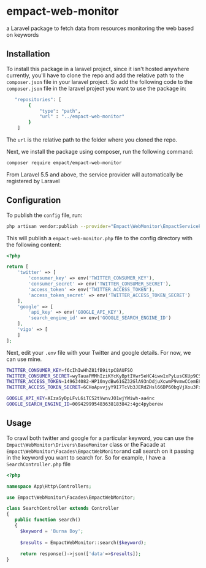 # empact-web-monitor
a Laravel package to fetch data from resources monitoring the web based on keywords

## Installation

To install this package in a laravel project, since it isn't hosted anywhere currently, you'll have to clone the repo and add the relative path to
the `composer.json` file in your laravel project. So add the following code to the `composer.json` file in the laravel project you want to use the
package in:

```bash
   "repositories": [
        {
            "type": "path",
            "url" : "../empact-web-monitor"
        }
    ]
```
The `url` is the relative path to the folder where you cloned the repo.

Next, we install the package using composer, run the following command:

```bash
composer require empact/empact-web-monitor
```

From Laravel 5.5 and above, the service provider will automatically be registered by Laravel


## Configuration
To publish the `config` file, run:
```bash
php artisan vendor:publish --provider="Empact\WebMonitor\EmpactServiceProvider"
```
This will publish a `empact-web-monitor.php` file to the config directory with the following content:

```php
<?php

return [
    'twitter' => [
        'consumer_key' => env('TWITTER_CONSUMER_KEY'),
        'consumer_secret' => env('TWITTER_CONSUMER_SECRET'),
        'access_token' => env('TWITTER_ACCESS_TOKEN'),
        'access_token_secret' => env('TWITTER_ACCESS_TOKEN_SECRET')
    ],
    'google' => [
        'api_key' => env('GOOGLE_API_KEY'),
        'search_engine_id' => env('GOOGLE_SEARCH_ENGINE_ID')
    ],
    'vigo' => [
    ]
];

```
Next, edit your `.env` file with your Twitter and google details. For now, we can use mine.
```bash
TWITTER_CONSUMER_KEY=f6cIhIwHhZ81fB9itpC8AUFSO
TWITTER_CONSUMER_SECRET=wyTauaPMMhIziKYcKyBptIVwr5eHC4iww1xPyLusCKUp9CSg0P
TWITTER_ACCESS_TOKEN=149634082-HP10nydBw61GZ32GlA93nDdjuXcwmP9vmwCCemE8
TWITTER_ACCESS_TOKEN_SECRET=6CHoApvvjyY9I7TcVb3JERdZHsl66DP60bgVjXou3FxeZ

GOOGLE_API_KEY=AIzaSyDpLFvL6iTCS2tVwnvJO1wjYWiwh-aa4nc
GOOGLE_SEARCH_ENGINE_ID=009429995483638183842:4gc4pyberew
```
## Usage
To crawl both twitter and google for a particular keyword, you can use the `Empact\WebMonitor\Drivers\BaseMonitor` class or the Facade at `Empact\WebMonitor\Facades\EmpactWebMonitor`and
call search on it passing in the keyword you want to search for. So for example, I have a `SearchController.php` file
```php
<?php

namespace App\Http\Controllers;

use Empact\WebMonitor\Facades\EmpactWebMonitor;

class SearchController extends Controller
{
   public function search()
   {
     $keyword = 'Burna Boy';
     
     $results = EmpactWebMonitor::search($keyword);
     
     return response()->json(['data'=>$results]);
}
```



